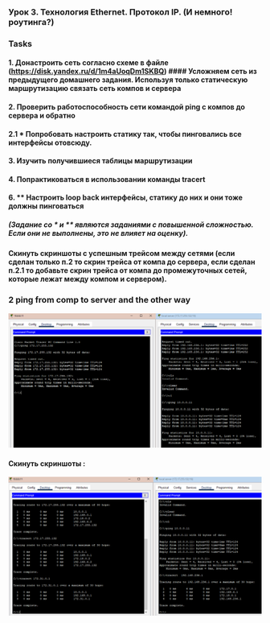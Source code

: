 ### Урок 3. Технология Ethernet. Протокол IP. (И немного! роутинга?)

### Tasks
#### 1. Донастроить сеть согласно схеме в файле (https://disk.yandex.ru/d/1m4aUoqDm1SKBQ) #### Усложняем сеть из предыдущего домашнего задания. Используя только статическую маршрутизацию связать сеть компов и сервера
#### 2. Проверить работоспособность сети командой ping с компов до сервера и обратно
#### 2.1 * Попробовать настроить статику так, чтобы пинговались все интерфейсы отовсюду.
#### 3. Изучить получившиеся таблицы маршрутизации
#### 4. Попрактиковаться в использовании команды tracert
#### 6. ** Настроить loop back интерфейсы, статику до них и они тоже должны пинговаться
##### (Задание со * и ** являются заданиями с повышенной сложностью. Если они не выполнены, это не влияет на оценку).
#### Скинуть скриншоты с успешным трейсом между сетями (если сделан только п.2 то скрин трейса от компа до сервера, если сделан п.2.1 то добавьте скрин трейса от компа до промежуточных сетей, которые лежат между компом и сервером).

### 2 ping from comp to server and the other way
![pings](./img/hw03/ping_to_serv_and_back.png)
#### Скинуть скриншоты : 

![traces](./img/hw03/traces.png)
